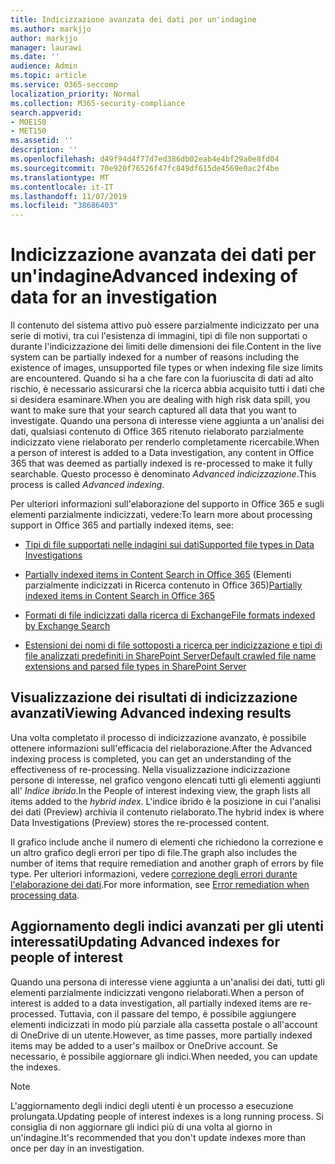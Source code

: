 ```yaml
---
title: Indicizzazione avanzata dei dati per un'indagine
ms.author: markjjo
author: markjjo
manager: laurawi
ms.date: ''
audience: Admin
ms.topic: article
ms.service: O365-seccomp
localization_priority: Normal
ms.collection: M365-security-compliance
search.appverid:
- MOE150
- MET150
ms.assetid: ''
description: ''
ms.openlocfilehash: d49f94d4f77d7ed386db02eab4e4bf29a0e8fd04
ms.sourcegitcommit: 70e920f76526f47fc849df615de4569e0ac2f4be
ms.translationtype: MT
ms.contentlocale: it-IT
ms.lasthandoff: 11/07/2019
ms.locfileid: "38686403"
---
```

# <a name="advanced-indexing-of-data-for-an-investigation"></a><span data-ttu-id="34c74-102">Indicizzazione avanzata dei dati per un'indagine</span><span class="sxs-lookup"><span data-stu-id="34c74-102">Advanced indexing of data for an investigation</span></span>

<span data-ttu-id="34c74-103">Il contenuto del sistema attivo può essere parzialmente indicizzato per una serie di motivi, tra cui l'esistenza di immagini, tipi di file non supportati o durante l'indicizzazione dei limiti delle dimensioni dei file.</span><span class="sxs-lookup"><span data-stu-id="34c74-103">Content in the live system can be partially indexed for a number of reasons including the existence of images, unsupported file types or when indexing file size limits are encountered.</span></span> <span data-ttu-id="34c74-104">Quando si ha a che fare con la fuoriuscita di dati ad alto rischio, è necessario assicurarsi che la ricerca abbia acquisito tutti i dati che si desidera esaminare.</span><span class="sxs-lookup"><span data-stu-id="34c74-104">When you are dealing with high risk data spill, you want to make sure that your search captured all data that you want to investigate.</span></span> <span data-ttu-id="34c74-105">Quando una persona di interesse viene aggiunta a un'analisi dei dati, qualsiasi contenuto di Office 365 ritenuto rielaborato parzialmente indicizzato viene rielaborato per renderlo completamente ricercabile.</span><span class="sxs-lookup"><span data-stu-id="34c74-105">When a person of interest is added to a Data investigation, any content in Office 365 that was deemed as partially indexed is re-processed to make it fully searchable.</span></span> <span data-ttu-id="34c74-106">Questo processo è denominato *Advanced indicizzazione*.</span><span class="sxs-lookup"><span data-stu-id="34c74-106">This process is called *Advanced indexing*.</span></span> 

<span data-ttu-id="34c74-107">Per ulteriori informazioni sull'elaborazione del supporto in Office 365 e sugli elementi parzialmente indicizzati, vedere:</span><span class="sxs-lookup"><span data-stu-id="34c74-107">To learn more about processing support in Office 365 and partially indexed items, see:</span></span>

- [<span data-ttu-id="34c74-108">Tipi di file supportati nelle indagini sui dati</span><span class="sxs-lookup"><span data-stu-id="34c74-108">Supported file types in Data Investigations</span></span>](supported-filetypes-datainvestigations.md)

- <span data-ttu-id="34c74-109">[Partially indexed items in Content Search in Office 365](partially-indexed-items-in-content-search.md) (Elementi parzialmente indicizzati in Ricerca contenuto in Office 365)</span><span class="sxs-lookup"><span data-stu-id="34c74-109">[Partially indexed items in Content Search in Office 365](partially-indexed-items-in-content-search.md)</span></span>

- [<span data-ttu-id="34c74-110">Formati di file indicizzati dalla ricerca di Exchange</span><span class="sxs-lookup"><span data-stu-id="34c74-110">File formats indexed by Exchange Search</span></span>](https://docs.microsoft.com/exchange/file-formats-indexed-by-exchange-search-exchange-2013-help)

- [<span data-ttu-id="34c74-111">Estensioni dei nomi di file sottoposti a ricerca per indicizzazione e tipi di file analizzati predefiniti in SharePoint Server</span><span class="sxs-lookup"><span data-stu-id="34c74-111">Default crawled file name extensions and parsed file types in SharePoint Server</span></span>](https://docs.microsoft.com/SharePoint/technical-reference/default-crawled-file-name-extensions-and-parsed-file-types)

## <a name="viewing-advanced-indexing-results"></a><span data-ttu-id="34c74-112">Visualizzazione dei risultati di indicizzazione avanzati</span><span class="sxs-lookup"><span data-stu-id="34c74-112">Viewing Advanced indexing results</span></span>

<span data-ttu-id="34c74-113">Una volta completato il processo di indicizzazione avanzato, è possibile ottenere informazioni sull'efficacia del rielaborazione.</span><span class="sxs-lookup"><span data-stu-id="34c74-113">After the Advanced indexing process is completed, you can get an understanding of the effectiveness of re-processing.</span></span>  <span data-ttu-id="34c74-114">Nella visualizzazione indicizzazione persone di interesse, nel grafico vengono elencati tutti gli elementi aggiunti all' *Indice ibrido*.</span><span class="sxs-lookup"><span data-stu-id="34c74-114">In the People of interest indexing view, the graph lists all items added to the *hybrid index*.</span></span>  <span data-ttu-id="34c74-115">L'indice ibrido è la posizione in cui l'analisi dei dati (Preview) archivia il contenuto rielaborato.</span><span class="sxs-lookup"><span data-stu-id="34c74-115">The hybrid index is where Data Investigations (Preview) stores the re-processed content.</span></span>

<span data-ttu-id="34c74-116">Il grafico include anche il numero di elementi che richiedono la correzione e un altro grafico degli errori per tipo di file.</span><span class="sxs-lookup"><span data-stu-id="34c74-116">The graph also includes the number of items that require remediation and another graph of errors by file type.</span></span> <span data-ttu-id="34c74-117">Per ulteriori informazioni, vedere [correzione degli errori durante l'elaborazione dei dati](error-remediation.md).</span><span class="sxs-lookup"><span data-stu-id="34c74-117">For more information, see [Error remediation when processing data](error-remediation.md).</span></span>

## <a name="updating-advanced-indexes-for-people-of-interest"></a><span data-ttu-id="34c74-118">Aggiornamento degli indici avanzati per gli utenti interessati</span><span class="sxs-lookup"><span data-stu-id="34c74-118">Updating Advanced indexes for people of interest</span></span>

<span data-ttu-id="34c74-119">Quando una persona di interesse viene aggiunta a un'analisi dei dati, tutti gli elementi parzialmente indicizzati vengono rielaborati.</span><span class="sxs-lookup"><span data-stu-id="34c74-119">When a person of interest is added to a data investigation, all partially indexed items are re-processed.</span></span> <span data-ttu-id="34c74-120">Tuttavia, con il passare del tempo, è possibile aggiungere elementi indicizzati in modo più parziale alla cassetta postale o all'account di OneDrive di un utente.</span><span class="sxs-lookup"><span data-stu-id="34c74-120">However, as time passes, more partially indexed items may be added to a user's mailbox or OneDrive account.</span></span>  <span data-ttu-id="34c74-121">Se necessario, è possibile aggiornare gli indici.</span><span class="sxs-lookup"><span data-stu-id="34c74-121">When needed, you can update the indexes.</span></span>

> [!NOTE]
> <span data-ttu-id="34c74-122">L'aggiornamento degli indici degli utenti è un processo a esecuzione prolungata.</span><span class="sxs-lookup"><span data-stu-id="34c74-122">Updating people of interest indexes is a long running process.</span></span> <span data-ttu-id="34c74-123">Si consiglia di non aggiornare gli indici più di una volta al giorno in un'indagine.</span><span class="sxs-lookup"><span data-stu-id="34c74-123">It's recommended that you don't update indexes more than once per day in an investigation.</span></span>
